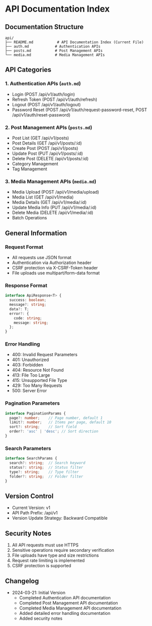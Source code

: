 # API Documentation Index

## Documentation Structure
```
api/
├── README.md           # API Documentation Index (Current File)
├── auth.md            # Authentication APIs
├── posts.md           # Post Management APIs
└── media.md           # Media Management APIs
```

## API Categories

### 1. Authentication APIs (`auth.md`)
- Login (POST /api/v1/auth/login)
- Refresh Token (POST /api/v1/auth/refresh)
- Logout (POST /api/v1/auth/logout)
- Password Reset (POST /api/v1/auth/request-password-reset, POST /api/v1/auth/reset-password)

### 2. Post Management APIs (`posts.md`)
- Post List (GET /api/v1/posts)
- Post Details (GET /api/v1/posts/:id)
- Create Post (POST /api/v1/posts)
- Update Post (PUT /api/v1/posts/:id)
- Delete Post (DELETE /api/v1/posts/:id)
- Category Management
- Tag Management

### 3. Media Management APIs (`media.md`)
- Media Upload (POST /api/v1/media/upload)
- Media List (GET /api/v1/media)
- Media Details (GET /api/v1/media/:id)
- Update Media Info (PUT /api/v1/media/:id)
- Delete Media (DELETE /api/v1/media/:id)
- Batch Operations

## General Information

### Request Format
- All requests use JSON format
- Authentication via Authorization header
- CSRF protection via X-CSRF-Token header
- File uploads use multipart/form-data format

### Response Format
```typescript
interface ApiResponse<T> {
  success: boolean;
  message?: string;
  data?: T;
  error?: {
    code: string;
    message: string;
  };
}
```

### Error Handling
- 400: Invalid Request Parameters
- 401: Unauthorized
- 403: Forbidden
- 404: Resource Not Found
- 413: File Too Large
- 415: Unsupported File Type
- 429: Too Many Requests
- 500: Server Error

### Pagination Parameters
```typescript
interface PaginationParams {
  page?: number;    // Page number, default 1
  limit?: number;   // Items per page, default 10
  sort?: string;    // Sort field
  order?: 'asc' | 'desc'; // Sort direction
}
```

### Search Parameters
```typescript
interface SearchParams {
  search?: string;  // Search keyword
  status?: string;  // Status filter
  type?: string;    // Type filter
  folder?: string;  // Folder filter
}
```

## Version Control
- Current Version: v1
- API Path Prefix: /api/v1
- Version Update Strategy: Backward Compatible

## Security Notes
1. All API requests must use HTTPS
2. Sensitive operations require secondary verification
3. File uploads have type and size restrictions
4. Request rate limiting is implemented
5. CSRF protection is supported

## Changelog
- 2024-03-21: Initial Version
  - Completed Authentication API documentation
  - Completed Post Management API documentation
  - Completed Media Management API documentation
  - Added detailed error handling documentation
  - Added security notes 